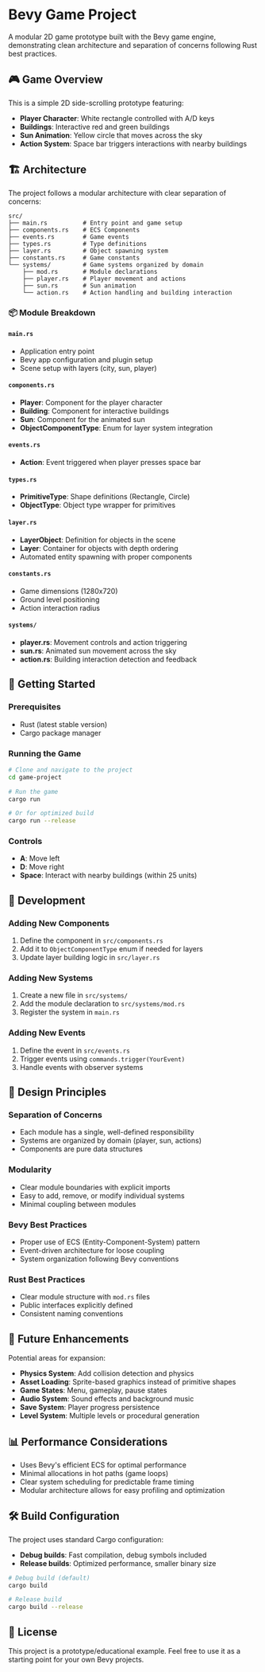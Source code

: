 # Bevy Game Project

A modular 2D game prototype built with the Bevy game engine, demonstrating clean architecture and separation of concerns following Rust best practices.

## 🎮 Game Overview

This is a simple 2D side-scrolling prototype featuring:
- **Player Character**: White rectangle controlled with A/D keys
- **Buildings**: Interactive red and green buildings
- **Sun Animation**: Yellow circle that moves across the sky
- **Action System**: Space bar triggers interactions with nearby buildings

## 🏗️ Architecture

The project follows a modular architecture with clear separation of concerns:

```
src/
├── main.rs          # Entry point and game setup
├── components.rs    # ECS Components
├── events.rs        # Game events
├── types.rs         # Type definitions
├── layer.rs         # Object spawning system
├── constants.rs     # Game constants
└── systems/         # Game systems organized by domain
    ├── mod.rs       # Module declarations
    ├── player.rs    # Player movement and actions
    ├── sun.rs       # Sun animation
    └── action.rs    # Action handling and building interaction
```

### 📦 Module Breakdown

#### `main.rs`
- Application entry point
- Bevy app configuration and plugin setup
- Scene setup with layers (city, sun, player)

#### `components.rs`
- **Player**: Component for the player character
- **Building**: Component for interactive buildings
- **Sun**: Component for the animated sun
- **ObjectComponentType**: Enum for layer system integration

#### `events.rs`
- **Action**: Event triggered when player presses space bar

#### `types.rs`
- **PrimitiveType**: Shape definitions (Rectangle, Circle)
- **ObjectType**: Object type wrapper for primitives

#### `layer.rs`
- **LayerObject**: Definition for objects in the scene
- **Layer**: Container for objects with depth ordering
- Automated entity spawning with proper components

#### `constants.rs`
- Game dimensions (1280x720)
- Ground level positioning
- Action interaction radius

#### `systems/`
- **player.rs**: Movement controls and action triggering
- **sun.rs**: Animated sun movement across the sky
- **action.rs**: Building interaction detection and feedback

## 🚀 Getting Started

### Prerequisites
- Rust (latest stable version)
- Cargo package manager

### Running the Game
```bash
# Clone and navigate to the project
cd game-project

# Run the game
cargo run

# Or for optimized build
cargo run --release
```

### Controls
- **A**: Move left
- **D**: Move right  
- **Space**: Interact with nearby buildings (within 25 units)

## 🔧 Development

### Adding New Components
1. Define the component in `src/components.rs`
2. Add it to `ObjectComponentType` enum if needed for layers
3. Update layer building logic in `src/layer.rs`

### Adding New Systems
1. Create a new file in `src/systems/`
2. Add the module declaration to `src/systems/mod.rs`
3. Register the system in `main.rs`

### Adding New Events
1. Define the event in `src/events.rs`
2. Trigger events using `commands.trigger(YourEvent)`
3. Handle events with observer systems

## 🎯 Design Principles

### Separation of Concerns
- Each module has a single, well-defined responsibility
- Systems are organized by domain (player, sun, actions)
- Components are pure data structures

### Modularity
- Clear module boundaries with explicit imports
- Easy to add, remove, or modify individual systems
- Minimal coupling between modules

### Bevy Best Practices
- Proper use of ECS (Entity-Component-System) pattern
- Event-driven architecture for loose coupling
- System organization following Bevy conventions

### Rust Best Practices
- Clear module structure with `mod.rs` files
- Public interfaces explicitly defined
- Consistent naming conventions

## 🔮 Future Enhancements

Potential areas for expansion:
- **Physics System**: Add collision detection and physics
- **Asset Loading**: Sprite-based graphics instead of primitive shapes
- **Game States**: Menu, gameplay, pause states
- **Audio System**: Sound effects and background music
- **Save System**: Player progress persistence
- **Level System**: Multiple levels or procedural generation

## 📊 Performance Considerations

- Uses Bevy's efficient ECS for optimal performance
- Minimal allocations in hot paths (game loops)
- Clear system scheduling for predictable frame timing
- Modular architecture allows for easy profiling and optimization

## 🛠️ Build Configuration

The project uses standard Cargo configuration:
- **Debug builds**: Fast compilation, debug symbols included
- **Release builds**: Optimized performance, smaller binary size

```bash
# Debug build (default)
cargo build

# Release build
cargo build --release
```

## 📝 License

This project is a prototype/educational example. Feel free to use it as a starting point for your own Bevy projects.